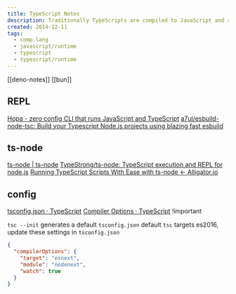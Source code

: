 ```yaml
---
title: TypeScript Notes
description: Traditionally TypeScripts are compiled to JavaScript and run on Node.js/browser
created: 2014-12-11
tags:
  - comp.lang
  - javascript/runtime
  - typescript
  - typescript/runtime
---
```


[[deno-notes]]
[[bun]]

## REPL

[Hopa - zero config CLI that runs JavaScript and TypeScript](https://krasimirtsonev.com/blog/article/hopa-javascript-typescript-runner)
[a7ul/esbuild-node-tsc: Build your Typescript Node.js projects using blazing fast esbuild](https://github.com/a7ul/esbuild-node-tsc)

## ts-node

[ts-node | ts-node](https://typestrong.org/ts-node/)
[TypeStrong/ts-node: TypeScript execution and REPL for node.js](https://github.com/TypeStrong/ts-node)
[Running TypeScript Scripts With Ease with ts-node ← Alligator.io](https://alligator.io/typescript/running-typescript-ts-node/)

## config

[tsconfig.json · TypeScript](https://www.typescriptlang.org/docs/handbook/tsconfig-json.html)
[Compiler Options · TypeScript](https://www.typescriptlang.org/docs/handbook/compiler-options.html) !important

`tsc --init` generates a default `tsconfig.json`
default `tsc` targets es2016, update these settings in `tsconfig.json`

```json
{
  "compilerOptions": {
    "target": "esnext",
    "module": "nodenext",
    "watch": true
  }
}
```
